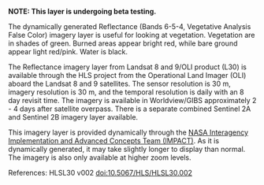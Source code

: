 **NOTE: This layer is undergoing beta testing.**

The dynamically generated Reflectance (Bands 6-5-4, Vegetative Analysis False Color) imagery layer is useful for looking at vegetation. Vegetation are in shades of green. Burned areas appear bright red, while bare ground appear light red/pink. Water is black.

The Reflectance imagery layer from Landsat 8 and 9/OLI product (L30) is available through the HLS project from the Operational Land Imager (OLI) aboard the Landsat 8 and 9 satellites. The sensor resolution is 30 m, imagery resolution is 30 m, and the temporal resolution is daily with an 8 day revisit time. The imagery is available in Worldview/GIBS approximately 2 - 4 days after satellite overpass. There is a separate combined Sentinel 2A and Sentinel 2B imagery layer available.

This imagery layer is provided dynamically through the [NASA Interagency Implementation and Advanced Concepts Team (IMPACT)](https://earthdata.nasa.gov/esds/impact). As it is dynamically generated, it may take slightly longer to display than normal. The imagery is also only available at higher zoom levels.

References: HLSL30 v002 [doi:10.5067/HLS/HLSL30.002](https://doi.org/10.5067/HLS/HLSL30.002)